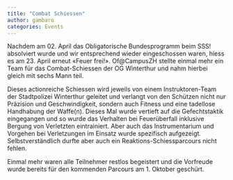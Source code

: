 ```yaml
---
title: "Combat Schiessen"
author: gambaro
categories: Events
---
```


Nachdem am 02. April das Obligatorische Bundesprogramm beim SSS! absolviert
wurde und wir entsprechend wieder eingeschossen waren, hiess es am 23. April
erneut «Feuer frei!». Of@CampusZH stellte einmal mehr ein Team für das
Combat-Schiessen der OG Winterthur und nahm hierbei gleich mit sechs Mann teil.

Dieses actionreiche Schiessen wird jeweils von einem Instruktoren-Team der
Stadtpolizei Winterthur geleitet und verlangt von den Schützen nicht nur
Präzision und Geschwindigkeit, sondern auch Fitness und eine tadellose
Handhabung der Waffe(n). Dieses Mal wurde vertieft auf die Gefechtstaktik
eingegangen und so wurde das Verhalten bei Feuerüberfall inklusive Bergung
von Verletzten eintrainiert. Aber auch das Instrumentarium und Vorgehen bei
Verletzungen im Einsatz wurde spezifisch aufgezeigt. Selbstverständlich durfte
aber auch ein Reaktions-Schiessparcours nicht fehlen.

Einmal mehr waren alle Teilnehmer restlos begeistert und die Vorfreude wurde
bereits für den kommenden Parcours am 1. Oktober geschürt.

